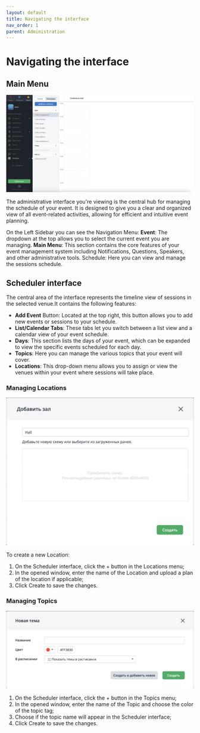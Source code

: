 ```yaml
---
layout: default
title: Navigating the interface
nav_order: 1
parent: Administration
---
```


# Navigating the interface

## Main Menu

![main-veiw](/assets/images/main-view.png)

The administrative interface you're viewing is the central hub for managing the schedule of your event. It is designed to give you a clear and organized view of all event-related activities, allowing for efficient and intuitive event planning.

On the Left Sidebar you can see the Navigation Menu:
**Event**: The dropdown at the top allows you to select the current event you are managing.
**Main Menu**: This section contains the core features of your event management system including Notifications, Questions, Speakers, and other administrative tools.
Schedule: Here you can view and manage the sessions schedule.

## Scheduler interface

The central area of the interface represents the timeline view of sessions in the selected venue.It contains the following features:

* **Add Event** Button: Located at the top right, this button allows you to add new events or sessions to your schedule.
* **List/Calendar Tabs**: These tabs let you switch between a list view and a calendar view of your event schedule.
* **Days**: This section lists the days of your event, which can be expanded to view the specific events scheduled for each day.
* **Topics**: Here you can manage the various topics that your event will cover.
* **Locations**: This drop-down menu allows you to assign or view the venues within your event where sessions will take place.

### Managing Locations

![new-location](/assets/images/new-venue.png)

To create a new Location:

1. On the Scheduler interface, click the + button in the Locations menu;
2. In the opened window, enter the name of the Location and upload a plan of the location if applicable;
3. Click Create to save the changes.

### Managing Topics

![new-topic](/assets/images/new-topic.png)

1. On the Scheduler interface, click the + button in the Topics menu;
2. In the opened window, enter the name of the Topic and choose the color of the topic tag;
3. Choose if the topic name will appear in the Scheduler interface;
4. Click Create to save the changes.
